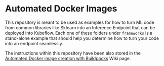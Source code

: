 # Automated Docker Images

This repository is meant to be used as examples for how to turn ML code from common libraries like Sklearn into an Inference Endpoint that can be deployed into Kubeflow. Each one of these folders under `frameworks` is a stand-alone example that should help you determine how to turn your code into an endpoint seamlessly.

The instructions within this repository have been also stored in the [Automated Docker image creation with Buildpacks](https://code.roche.com/one-d-ai/technical-wiki/-/wikis/Deployments/Automated-Docker-image-creation-with-Buildpacks) Wiki page.
